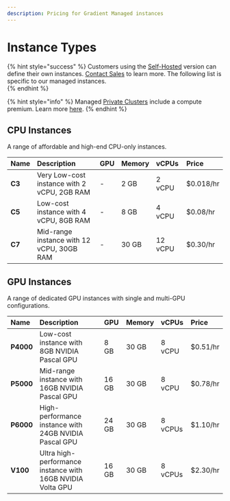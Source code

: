 ```yaml
---
description: Pricing for Gradient Managed instances
---
```


# Instance Types

{% hint style="success" %}
Customers using the [Self-Hosted](../../gradient-private-cloud/about/) version can define their own instances. [Contact Sales](https://info.paperspace.com/contact-sales) to learn more.  The following list is specific to our managed instances.  
{% endhint %}

{% hint style="info" %}
Managed [Private Clusters](../../gradient-private-cloud/about/) include a compute premium. Learn more [here](https://gradient.paperspace.com/private-cluster-utilization-premium). 
{% endhint %}

## CPU Instances

A range of affordable and high-end CPU-only instances.

| Name | Description | GPU | Memory | vCPUs | Price |
| :--- | :--- | :--- | :--- | :--- | :--- |
| **C3** | Very Low-cost instance with 2 vCPU, 2GB RAM | - | 2 GB | 2 vCPU | $0.018/hr |
| **C5** | Low-cost instance with 4 vCPU, 8GB RAM | - | 8 GB | 4 vCPU | $0.08/hr |
| **C7** | Mid-range instance with 12 vCPU, 30GB RAM | - | 30 GB | 12 vCPU | $0.30/hr |

## GPU Instances

A range of dedicated GPU instances with single and multi-GPU configurations.

| Name | Description | GPU | Memory | vCPUs | Price |
| :--- | :--- | :--- | :--- | :--- | :--- |
| **P4000** | Low-cost instance with 8GB NVIDIA Pascal GPU | 8 GB | 30 GB | 8 vCPU | $0.51/hr |
| **P5000** | Mid-range instance with 16GB NVIDIA Pascal GPU | 16 GB | 30 GB | 8 vCPU | $0.78/hr |
| **P6000** | High-performance instance with 24GB NVIDIA Pascal GPU | 24 GB | 30 GB | 8 vCPUs | $1.10/hr |
| **V100** | Ultra high-performance instance with 16GB NVIDIA Volta GPU | 16 GB | 30 GB | 8 vCPUs | $2.30/hr |

